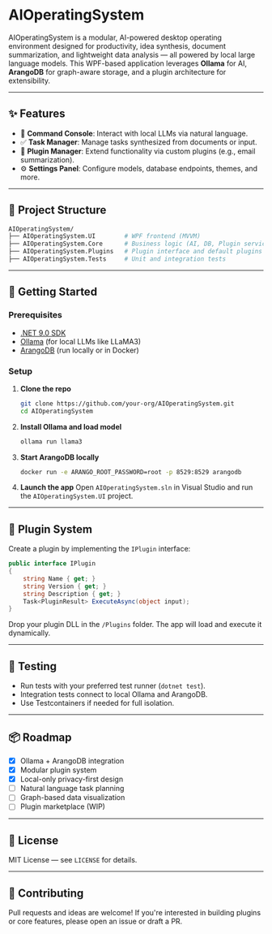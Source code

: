 # AIOperatingSystem

AIOperatingSystem is a modular, AI-powered desktop operating environment designed for productivity, idea synthesis, document summarization, and lightweight data analysis — all powered by local large language models. This WPF-based application leverages **Ollama** for AI, **ArangoDB** for graph-aware storage, and a plugin architecture for extensibility.

---

## ✨ Features

- 💬 **Command Console**: Interact with local LLMs via natural language.
- ✅ **Task Manager**: Manage tasks synthesized from documents or input.
- 🔌 **Plugin Manager**: Extend functionality via custom plugins (e.g., email summarization).
- ⚙️ **Settings Panel**: Configure models, database endpoints, themes, and more.

---

## 🧱 Project Structure

```bash
AIOperatingSystem/
├── AIOperatingSystem.UI        # WPF frontend (MVVM)
├── AIOperatingSystem.Core      # Business logic (AI, DB, Plugin services)
├── AIOperatingSystem.Plugins   # Plugin interface and default plugins
├── AIOperatingSystem.Tests     # Unit and integration tests
```

---

## 🚀 Getting Started

### Prerequisites

- [.NET 9.0 SDK](https://dotnet.microsoft.com/)
- [Ollama](https://ollama.com/) (for local LLMs like LLaMA3)
- [ArangoDB](https://www.arangodb.com/) (run locally or in Docker)

### Setup

1. **Clone the repo**
   ```bash
   git clone https://github.com/your-org/AIOperatingSystem.git
   cd AIOperatingSystem
   ```

2. **Install Ollama and load model**
   ```bash
   ollama run llama3
   ```

3. **Start ArangoDB locally**
   ```bash
   docker run -e ARANGO_ROOT_PASSWORD=root -p 8529:8529 arangodb
   ```

4. **Launch the app**
   Open `AIOperatingSystem.sln` in Visual Studio and run the `AIOperatingSystem.UI` project.

---

## 🧠 Plugin System

Create a plugin by implementing the `IPlugin` interface:

```csharp
public interface IPlugin
{
    string Name { get; }
    string Version { get; }
    string Description { get; }
    Task<PluginResult> ExecuteAsync(object input);
}
```

Drop your plugin DLL in the `/Plugins` folder. The app will load and execute it dynamically.

---

## 🧪 Testing

- Run tests with your preferred test runner (`dotnet test`).
- Integration tests connect to local Ollama and ArangoDB.
- Use Testcontainers if needed for full isolation.

---

## 📦 Roadmap

- [x] Ollama + ArangoDB integration
- [x] Modular plugin system
- [x] Local-only privacy-first design
- [ ] Natural language task planning
- [ ] Graph-based data visualization
- [ ] Plugin marketplace (WIP)

---

## 📄 License

MIT License — see `LICENSE` for details.

---

## 🤝 Contributing

Pull requests and ideas are welcome! If you're interested in building plugins or core features, please open an issue or draft a PR.
